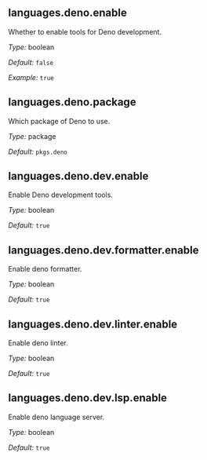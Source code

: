 [comment]: # (Do not edit this file as it is autogenerated. Go to docs/individual-docs if you want to make edits.)


[comment]: # (Please add your documentation on top of this line)

## languages\.deno\.enable



Whether to enable tools for Deno development\.



*Type:*
boolean



*Default:*
` false `



*Example:*
` true `



## languages\.deno\.package



Which package of Deno to use\.



*Type:*
package



*Default:*
` pkgs.deno `



## languages\.deno\.dev\.enable

Enable Deno development tools\.



*Type:*
boolean



*Default:*
` true `



## languages\.deno\.dev\.formatter\.enable



Enable deno formatter\.



*Type:*
boolean



*Default:*
` true `



## languages\.deno\.dev\.linter\.enable



Enable deno linter\.



*Type:*
boolean



*Default:*
` true `



## languages\.deno\.dev\.lsp\.enable



Enable deno language server\.



*Type:*
boolean



*Default:*
` true `
